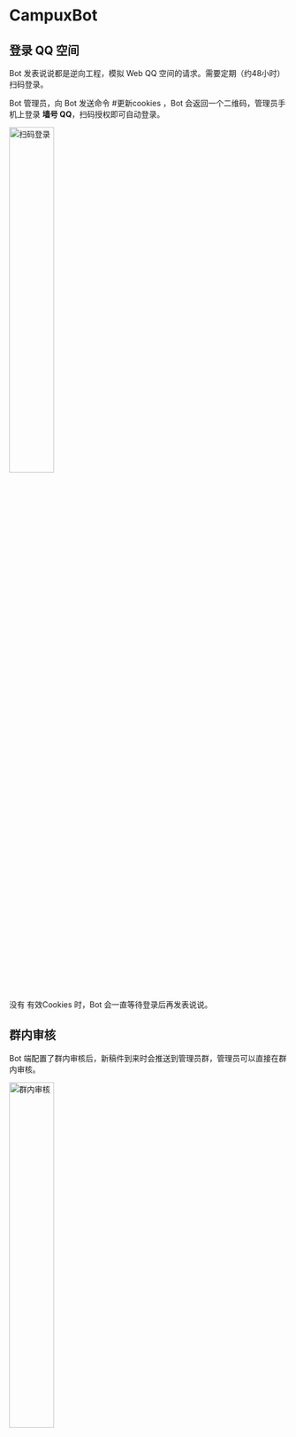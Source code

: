 # CampuxBot

## 登录 QQ 空间

Bot 发表说说都是逆向工程，模拟 Web QQ 空间的请求。需要定期（约48小时）扫码登录。

Bot 管理员，向 Bot 发送命令 #更新cookies ，Bot 会返回一个二维码，管理员手机上登录 **墙号 QQ**，扫码授权即可自动登录。

<img src="assets/insight_scenario_08.jpg" alt="扫码登录" width="40%">

没有 有效Cookies 时，Bot 会一直等待登录后再发表说说。

## 群内审核

Bot 端配置了群内审核后，新稿件到来时会推送到管理员群，管理员可以直接在群内审核。

<img src="assets/insight_scenario_06.jpg" alt="群内审核" width="40%">